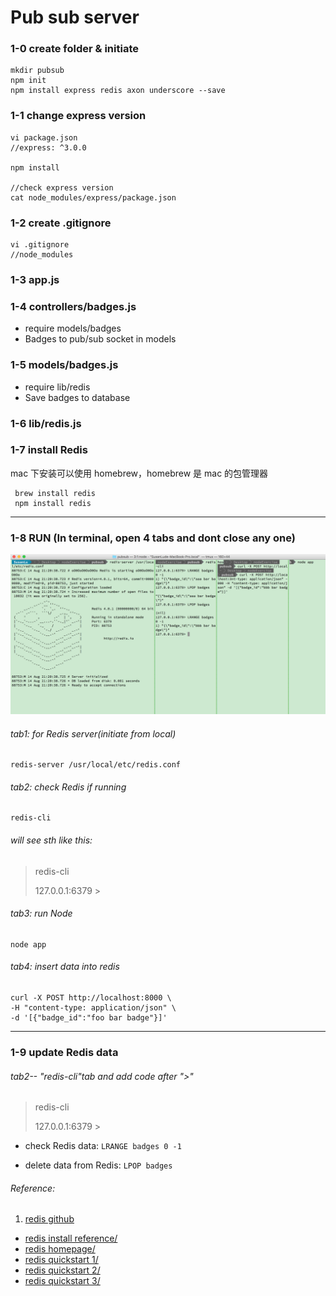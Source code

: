 # Pub sub server

### 1-0 create folder & initiate
```
mkdir pubsub
npm init
npm install express redis axon underscore --save
```

### 1-1 change express version
```
vi package.json
//express: ^3.0.0

npm install

//check express version
cat node_modules/express/package.json
```

### 1-2 create .gitignore
```
vi .gitignore
//node_modules
```
### 1-3 app.js
### 1-4 controllers/badges.js 
- require models/badges
- Badges to pub/sub socket in models

### 1-5 models/badges.js 
- require lib/redis
- Save badges to database

### 1-6 lib/redis.js

### 1-7  install Redis
mac 下安装可以使用 homebrew，homebrew 是 mac 的包管理器

```
 brew install redis
 npm install redis
```
-----------------------------
### 1-8  RUN (In terminal, open 4 tabs and dont close any one)

![run demo](https://github.com/SusanLulu/Node-exercise/raw/master/pubsub/RUN.png)

###### tab1: for Redis server(initiate from local)

``` 
redis-server /usr/local/etc/redis.conf
```
###### tab2: check Redis if running
```
redis-cli
```

 ###### will see sth like this:
 > redis-cli 
 >  
 > 127.0.0.1:6379 >

###### tab3: run Node 

```
node app
```

###### tab4: insert data into redis
```
curl -X POST http://localhost:8000 \
-H "content-type: application/json" \
-d '[{"badge_id":"foo bar badge"}]'
```

--------------------
### 1-9 update Redis data
###### tab2-- "redis-cli"tab and add code after ">"

> redis-cli 
>  
> 127.0.0.1:6379 >
 

- check Redis data:
`LRANGE badges 0 -1`

- delete data from Redis:
`LPOP badges`











###### Reference:
1. [redis github](https://github.com/NodeRedis/node_redis)
- [redis install reference/](http://www.runoob.com/redis/redis-install.html)
- [redis homepage/](http://try.redis.io) 
- [redis quickstart 1/](http://www.yiibai.com/redis/redis_quick_guide.html)
- [redis quickstart 2/](http://www.epubit.com.cn/article/200)
- [redis quickstart 3/](http://blog.jobbole.com/tag/redis/)
